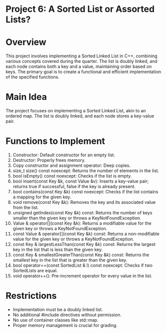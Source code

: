 # Project 6: A Sorted List or Assorted Lists?

# Overview
This project involves implementing a Sorted Linked List in C++, combining various concepts covered during the quarter. The list is doubly linked, and each node contains both a key and a value, maintaining order based on keys. The primary goal is to create a functional and efficient implementation of the specified functions.

# Main Idea
The project focuses on implementing a Sorted Linked List, akin to an ordered map. The list is doubly linked, and each node stores a key-value pair.

# Functions to Implement
1. Constructor: Default constructor for an empty list.
2. Destructor: Properly frees memory.
3. Copy constructor and assignment operator: Deep copies.
4. size_t size() const noexcept: Returns the number of elements in the list.
5. bool isEmpty() const noexcept: Checks if the list is empty.
6. bool insert(const Key &k, const Value &v): Inserts a key-value pair; returns true if successful, false if the key is already present.
7. bool contains(const Key &k) const noexcept: Checks if the list contains a mapping for the given key.
8. void remove(const Key &k): Removes the key and its associated value from the list.
9. unsigned getIndex(const Key &k) const: Returns the number of keys smaller than the given key or throws a KeyNotFoundException.
10. Value & operator[](const Key &k): Returns a modifiable value for the given key or throws a KeyNotFoundException.
11. const Value & operator[](const Key &k) const: Returns a non-modifiable value for the given key or throws a KeyNotFoundException.
12. const Key & largestLessThan(const Key &k) const: Returns the largest key in the list that is less than the given key.
13. const Key & smallestGreaterThan(const Key &k) const: Returns the smallest key in the list that is greater than the given key.
14. bool operator==(const SortedList & l) const noexcept: Checks if two SortedLists are equal.
15. void operator++(): Pre-increment operator for every value in the list.

# Restrictions
- Implementation must be a doubly linked list.
- No additional #include directives without permission.
- No use of container classes like std::map.
- Proper memory management is crucial for grading.